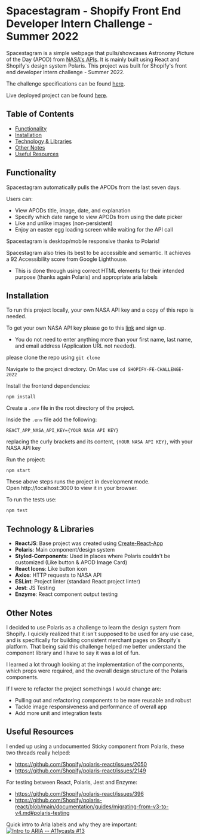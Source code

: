 # Spacestagram - Shopify Front End Developer Intern Challenge - Summer 2022

Spacestagram is a simple webpage that pulls/showcases Astronomy Picture of the Day (APOD) from 
[NASA's APIs](https://api.nasa.gov/). It is mainly built using React and Shopify's design system Polaris. 
This project was built for Shopify's front end developer intern challenge - Summer 2022. 

The challenge specifications can be found [here](https://docs.google.com/document/d/13zXpyrC2yGxoLXKktxw2VJG2Jw8SdUfliLM-bYQLjqE/edit#heading=h.6kafoyko4s5j). 

Live deployed project can be found [here](https://phillipspacetagram.netlify.app/).
## Table of Contents
  - [Functionality](#functionality)
  - [Installation](#installation)
  - [Technology & Libraries](#technology---libraries)
  - [Other Notes](#other-notes)
  - [Useful Resources](#useful-resources)

## Functionality

Spacestagram automatically pulls the APODs from the last seven days.

Users can:

- View APODs title, image, date, and explanation
- Specify which date range to view APODs from using the date picker
- Like and unlike images (non-persistent)
- Enjoy an easter egg loading screen while waiting for the API call

Spacestagram is desktop/mobile responsive thanks to Polaris!

Spacestagram also tries its best to be accessible and semantic. It achieves a 92 Accessibility score from Google Lighthouse.
- This is done through using correct HTML elements for their intended purpose (thanks again Polaris) and appropriate aria labels

## Installation

To run this project locally, your own NASA API key and a copy of this repo is needed.


To get your own NASA API key please go to this [link](https://api.nasa.gov/#:~:text=Browse%20APIs-,Generate%20API%20Key,-Sign%20up%20for) and sign up.

- You do not need to enter anything more than your first name, last name, and email address (Application URL not needed).


please clone the repo using `git clone`

Navigate to the project directory. On Mac use `cd SHOPIFY-FE-CHALLENGE-2022`

Install the frontend dependencies:

```
npm install
```

Create a `.env` file in the root directory of the project.

Inside the `.env` file add the following:
```
REACT_APP_NASA_API_KEY={YOUR NASA API KEY}
```

replacing the curly brackets and its content, `{YOUR NASA API KEY}`, with your NASA API key

Run the project:

```
npm start
```

These above steps runs the project in development mode.   
Open http://localhost:3000 to view it in your browser.

To run the tests use:

```
npm test
```

## Technology & Libraries

- **ReactJS**: Base project was created using [Create-React-App](https://reactjs.org/docs/create-a-new-react-app.html#create-react-app)
- **Polaris**: Main component/design system
- **Styled-Components**: Used in places where Polaris couldn't be customized (Like button & APOD Image Card)
- **React Icons**: Like button icon
- **Axios**: HTTP requests to NASA API
- **ESLint**: Project linter (standard React project linter)
- **Jest**: JS Testing
- **Enzyme**: React component output testing

## Other Notes

I decided to use Polaris as a challenge to learn the design system from Shopify. I quickly realized that it isn't 
supposed to be used for any use case, and is specifically for building consistent merchant pages on Shopify's platform. 
That being said this challenge helped me better understand the component library and I have to say it was a lot of fun.

I learned a lot through looking at the implementation of the components, which props were required, and the overall 
design structure of the Polaris components. 

If I were to refactor the project somethings I would change are:
- Pulling out and refactoring components to be more reusable and robust
- Tackle image responsiveness and performance of overall app
- Add more unit and integration tests

## Useful Resources

I ended up using a undocumented Sticky component from Polaris, these two threads really helped:

- https://github.com/Shopify/polaris-react/issues/2050
- https://github.com/Shopify/polaris-react/issues/2149

For testing between React, Polaris, Jest and Enzyme:

- https://github.com/Shopify/polaris-react/issues/396
- https://github.com/Shopify/polaris-react/blob/main/documentation/guides/migrating-from-v3-to-v4.md#polaris-testing

Quick intro to Aria labels and why they are important:
[![Intro to ARIA -- A11ycasts #13](https://img.youtube.com/vi/g9Qff0b-lHk/0.jpg)](https://www.youtube.com/watch?v=g9Qff0b-lHk)